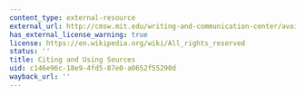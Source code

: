```yaml
---
content_type: external-resource
external_url: http://cmsw.mit.edu/writing-and-communication-center/avoiding-plagiarism/
has_external_license_warning: true
license: https://en.wikipedia.org/wiki/All_rights_reserved
status: ''
title: Citing and Using Sources
uid: c146e96c-18e9-4fd5-87e0-a0652f55290d
wayback_url: ''
---
```

